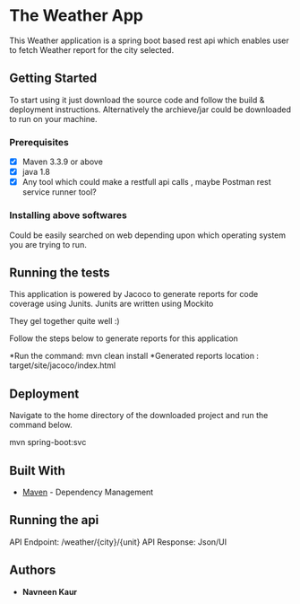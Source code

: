 # The Weather App

This Weather application is a spring boot based rest api which enables user to fetch Weather report for the city selected.

## Getting Started

To start using it just download the source code and follow the build & deployment instructions.
Alternatively the archieve/jar could be downloaded to run on your machine.

### Prerequisites

- [x] Maven 3.3.9 or above
- [x] java 1.8
- [x] Any tool which could make a restfull api calls , maybe Postman rest service runner tool?

### Installing above softwares

Could be easily searched on web depending upon which operating system you are trying to run.

## Running the tests

This application is powered by Jacoco to generate reports for code coverage using Junits.
Junits are written using Mockito

They gel together quite well :)

Follow the steps below to generate reports for this application

*Run the command: mvn clean install
*Generated reports location : target/site/jacoco/index.html

## Deployment

Navigate to the home directory of the downloaded project and run the command below.

mvn spring-boot:svc

## Built With

* [Maven](https://maven.apache.org/) - Dependency Management

## Running the api

API Endpoint: /weather/{city}/{unit}
API Response: Json/UI

## Authors

* **Navneen Kaur**



